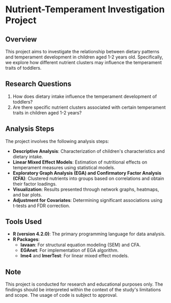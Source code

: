 # Nutrient-Temperament Investigation Project

## Overview
This project aims to investigate the relationship between dietary patterns and temperament development in children aged 1-2 years old. Specifically, we explore how different nutrient clusters may influence the temperament traits of toddlers.

## Research Questions
1. How does dietary intake influence the temperament development of toddlers?
2. Are there specific nutrient clusters associated with certain temperament traits in children aged 1-2 years?

## Analysis Steps
The project involves the following analysis steps:
- **Descriptive Analysis**: Characterization of children's characteristics and dietary intake.
- **Linear Mixed Effect Models**: Estimation of nutritional effects on temperament measures using statistical models.
- **Exploratory Graph Analysis (EGA) and Confirmatory Factor Analysis (CFA)**: Clustered nutrients into groups based on correlations and obtain their factor loadings.
- **Visualization**: Results presented through network graphs, heatmaps, and bar plots.
- **Adjustment for Covariates**: Determining significant associations using t-tests and FDR correction.

## Tools Used
- **R (version 4.2.0)**: The primary programming language for data analysis.
- **R Packages**:
    - **lavaan**: For structural equation modeling (SEM) and CFA.
    - **EGAnet**: For implementation of EGA algorithm.
    - **lme4** and **lmerTest**: For linear mixed effect models.

## Note
This project is conducted for research and educational purposes only. The findings should be interpreted within the context of the study's limitations and scope. The usage of code is subject to approval.



